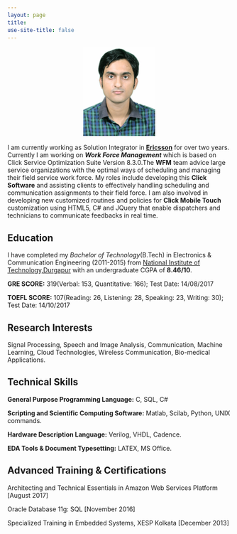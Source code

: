 ```yaml
---
layout: page
title: 
use-site-title: false
---
```

<center>
<figure>
  <img src="img/2.jpg"  height="200px">
</figure>
</center>

I am currently working as Solution Integrator in [**Ericsson**](https://www.ericsson.com/en) for over two years. Currently I am working on **_Work Force Management_** which is based on Click Service Optimization Suite Version 8.3.0.The **WFM** team advice large service organizations with the optimal ways of scheduling and managing their field service work force. My roles include developing this **Click Software** and assisting clients to effectively handling scheduling and communication assignments to their field force. I am also involved in developing new customized routines and policies for **Click Mobile Touch** customization using HTML5, C# and JQuery that enable dispatchers and technicians to communicate feedbacks in real time.  


<a name="Education">Education</a>
----------

I have completed my _Bachelor of Technology_(B.Tech) in Electronics & Communication Engineering (2011-2015) from [National Institute of Technology,Durgapur](http://www.nitdgp.ac.in/) with an undergraduate CGPA of **8.46/10**.

**GRE SCORE:** 319(Verbal: 153, Quantitative: 166); Test Date: 14/08/2017

**TOEFL SCORE:** 107(Reading: 26, Listening: 28, Speaking: 23, Writing: 30); Test Date: 14/10/2017


<a name="Interests">Research Interests</a>
----------

Signal Processing, Speech and Image Analysis, Communication, Machine Learning, Cloud Technologies,  Wireless Communication, Bio-medical Applications.


<a name="Skills">Technical Skills</a>
----------

**General Purpose Programming Language:** C, SQL, C#

**Scripting and Scientific Computing Software:** Matlab, Scilab, Python, UNIX commands.

**Hardware Description Language:** Verilog, VHDL, Cadence.

**EDA Tools &amp; Document Typesetting:** LATEX, MS Office.

<a name="Training">Advanced Training & Certifications</a>
----------

Architecting and Technical Essentials in Amazon Web Services Platform [August 2017]

Oracle Database 11g: SQL [November 2016]

Specialized Training in Embedded Systems, XESP Kolkata [December 2013]
